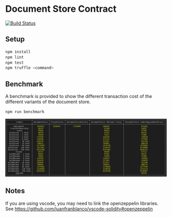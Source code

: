 # Document Store Contract

[![Build Status](https://travis-ci.org/GovTechSG/certificate-contract.svg?branch=master)](https://travis-ci.org/GovTechSG/certificate-contract)

## Setup

```sh
npm install
npm lint
npm test
npm truffle <command>
```

## Benchmark

A benchmark is provided to show the different transaction cost of the different variants of the document store.

```sh
npm run benchmark
```

![Benchmark Results](./docs/benchmark.png)

## Notes

If you are using vscode, you may need to link the openzeppelin libraries. See https://github.com/juanfranblanco/vscode-solidity#openzeppelin
